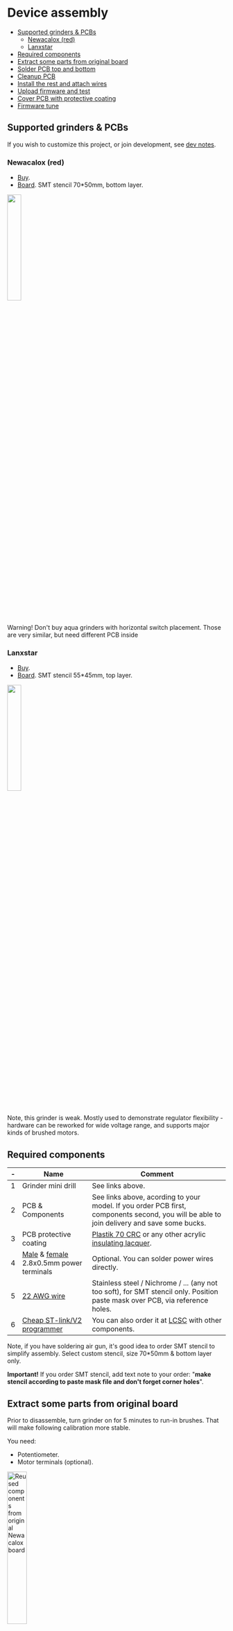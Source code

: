 Device assembly <!-- omit in toc -->
===============

- [Supported grinders & PCBs](#supported-grinders--pcbs)
  - [Newacalox (red)](#newacalox-red)
  - [Lanxstar](#lanxstar)
- [Required components](#required-components)
- [Extract some parts from original board](#extract-some-parts-from-original-board)
- [Solder PCB top and bottom](#solder-pcb-top-and-bottom)
- [Cleanup PCB](#cleanup-pcb)
- [Install the rest and attach wires](#install-the-rest-and-attach-wires)
- [Upload firmware and test](#upload-firmware-and-test)
- [Cover PCB with protective coating](#cover-pcb-with-protective-coating)
- [Firmware tune](#firmware-tune)


## Supported grinders & PCBs

If you wish to customize this project, or join development, see
[dev notes](development.md).


### Newacalox (red)

- [Buy](https://www.aliexpress.com/item/32847620840.html).
- [Board](https://oshwlab.com/speed/dc-speed-control). SMT stencil 70\*50mm,
  bottom layer.

<img src="./images/grinder_newacalox.jpg" width="25%">

Warning! Don't buy aqua grinders with horizontal switch placement. Those are
very similar, but need different PCB inside

### Lanxstar

- [Buy](https://www.aliexpress.com/item/1005002824563267.html).
- [Board](https://oshwlab.com/speed/low-dc-speed-control). SMT stencil 55\*45mm,
  top layer.

<img src="./images/grinder_lanxstar.jpg" width="25%">

Note, this grinder is weak. Mostly used to demonstrate regulator flexibility -
hardware can be reworked for wide voltage range, and supports major kinds of
brushed motors.


## Required components

\- | Name | Comment
-----|-------------|--------
1 | Grinder mini drill | See links above.
2 | PCB & Components | See links above, acording to your model. If you order PCB first, components second, you will be able to join delivery and save some bucks.
3 | PCB protective coating | [Plastik 70 CRC](https://www.google.com/search?q=Plastik+70+CRC) or any other acrylic [insulating lacquer](https://www.google.com/search?q=insulating+lacquer).
4 | [Male](https://www.aliexpress.com/item/32823098492.html) & [female](https://www.aliexpress.com/item/32978811645.html) 2.8x0.5mm power terminals | Optional. You can solder power wires directly.
5 | [22 AWG wire](https://www.aliexpress.com/item/1005002194439398.html) | Stainless steel / Nichrome / ... (any not too soft), for SMT stencil only. Position paste mask over PCB, via reference holes.
6 | [Cheap ST-link/V2 programmer](https://www.aliexpress.com/af/st-link-v2.html?SortType=total_tranpro_desc) | You can also order it at [LCSC](https://lcsc.com/search?q=st-link) with other components.

Note, if you have soldering air gun, it's good idea to order SMT stencil to
simplify assembly. Select custom stencil, size 70*50mm & bottom layer only.

**Important!** If you order SMT stencil, add text note to your order: "**make
stencil according to paste mask file and don't forget corner holes**".


## Extract some parts from original board

Prior to disassemble, turn grinder on for 5 minutes to run-in brushes. That
will make following calibration more stable.

You need:

- Potentiometer.
- Motor terminals (optional).

<img src="./images/old_pcb_components_newacalox.jpg" width="30%" alt="Reused components from original Newacalox board">


## Solder PCB top and bottom

We recommend to install all components, except regulating knob. Because on
flux cleanup phase, some solvents can wash off speed marks.

PCB components side:

<img src="./images/pcb_newacalox_bottom.jpg" width="30%" alt="Newacalox PCB bottom">
<img src="./images/pcb_lanxstar_top.jpg" width="30%" alt="Lanxstar PCB top">


PCB another side (if needed):

<img src="./images/pcb_newacalox_top.jpg" width="30%" alt="Newacalox PCB top">


## Cleanup PCB

You should remove the rest of flux, to add protective coating later. We recommend
use ultrasonic bath (small ones are cheap).


## Install the rest and attach wires

Now you can install potentiometer, and check everything fits into case.
Don't forget to remove flux again.

PCB with speed knob:

<img src="./images/pcb_newacalox_full.jpg" width="30%" alt="Newacalox PCB with all components">
<img src="./images/pcb_lanxstar_full.jpg" width="30%" alt="Lanxstar PCB with all components">

PCB in drill body:

<img src="./images/pcb_newacalox_in_case.jpg" width="30%" alt="PCB in case (Newacalox)">
<img src="./images/pcb_lanxstar_in_case.jpg" width="30%" alt="PCB in case (Lanxstar)">


## Upload firmware and test

**WARNING! You MUST unplug power cord prior to firmware upload.** Turning power
off via grinder switch is not enough. If you plug programmer into computer
while AC plug in power socket, your USB interface may be damaged!

1. Install [VS Code](https://code.visualstudio.com/).
2. Clone this repo or download as zip archive and unpack somewhere.
3. Open folder with project AND after VS Code suggests to install plugins - agree
   with everything. That should install PlatformIO and all required dependencies.
4. Make sure you installed & configured ST-link/V2 drivers:
   - [Linux](http://docs.platformio.org/en/latest/installation.html#troubleshooting)
     instructions (how to configure `udev` rules). Or, for Ubuntu, install
     `stlink-tools` package: `sudo apt-get install stlink-tools`.
   - [Windows](https://www.st.com/en/development-tools/stsw-link009.html) drivers.
5. Attach ST-link/V2 programmer (depends on your board).
6. In VS Code, click PlatformIO tab, expand `env:...` item with matching
   MCU/programmer and click `Upload` (see image blow). Then wait until complete.

<img src="./images/pio_upload.png" width="60%" alt="VSCode upload firmware">

Now you can assemble drill, run self-calibration and try how your "new drill"
works.

**IMPORTANT**. When you turn device on after firmware upload, motor will run at
slow speed and will not react on knob. That means, motor calibration required
(it's done only once, don't worry).

To run calibration:

- Move knob to zero.
- Move knob shortly up-and-down 3 times (in 3 seconds).
- Wait couple of minutes until magic finishes and motor stops. Be patient.

If everything works as needed, you can go to final step - protect PCB from dust.
Or see [troubleshooting](troubleshooting.md) if something goes wrong.


## Cover PCB with protective coating

When you work, drill is actively cooled with air flow. Produced dust can be
partially absorbed and cause regulator damage. It's strongly recommended to
shield PCB with protective coating.

**Warning!** Coating should be done after you are 100% sure everything
works as expected. You will not be able to solder PCB after that.

Prior to apply coating, don't forget to clean PCB with isopropyl alcohol or
acetone. That's important for good adhesion.

You can use special PCB coatings or alternatives. See below.


### Special PCB coatings <!-- omit in toc -->

Such products are "officially" declared as suitable for PCB protection. This
can be spray like [Plastik 70 CRC](https://www.google.com/search?q=Plastik+70+CRC),
acrylic [insulating lacquer](https://www.google.com/search?q=insulating+lacquer),
or something else.

<img src="./images/protective_coat.jpg" width="30%" alt="Protective coat in spray and liquid form">

If your coater is spray - put it to pepsi cap first and use cosmetic brush to
cover PCB. Don't apply spray directly, because you need to keep terminals and
knob internals clean.

Usually, lacquers need 3-5 layers for best result.

Note, a lot of ordinary lacquers from your local shop can be ok. BUT,
some may have not suitable electric resistance. Don't use untested things, if
you are not 100% sure. See more safe alternatives below.


### Alternate protection <!-- omit in toc -->

If you have no special PCB chemistry, it may be more convenient to find
alternate & more cheap materials in your local shop.

**RTV1 non-corrosive silicon glues:**

- [RTV704](https://aliexpress.com/af/704-silicone-glue.html)
- [RTV705](https://aliexpress.com/af/705-silicone-glue.html)

IMPORTANT! You should not use any random silicone glue, because those can
contain acid. Advised glues were tested and are neutral.

Disadvantage: all silicone glues need 1 day to dry.

**UV gels for nails**

Those have more weak adhesion to PCB, than previous recipes. But this method may
be more simple/accessible for you. At least, that's better than nothing :).

NOTE. You should NOT use any random gel!

- It should have good adhesion to PCB.
- It should be "top coating" (good durability).
- It should be marked as "soak off" / "no wipe" and so on.

After testing adhesion of different samples, those look nice:

- [MIZHSE Rubber Top Coat](https://www.aliexpress.com/item/32922287804.html) -
  preferable.
- [UR SUGAR Top Coat](https://www.aliexpress.com/item/32948364351.html) - may
  be more viscous than desired for comfortable work.

Disadvantage: average adhesion, not tested in long term (months and years).


## Firmware tune

By default, auto-tune tries to do the best, and you should not need manual
modifications. But, there are some rare cases, when you may wish to change
defaults.

If grinder "oscillates" in some modes - reduce `ADRC_SAFETY_SCALE` to `0.5`. Value should be as max as possible.


## The end :) <!-- omit in toc -->

Enjoy!
